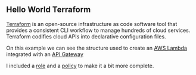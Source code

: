 ## Hello World Terraform

[Terraform](https://www.terraform.io/) is an open-source infrastructure as code software tool that provides a consistent CLI workflow to manage hundreds of cloud services. Terraform codifies cloud APIs into declarative configuration files.

On this example we can see the structure used to create an [AWS Lambda](https://aws.amazon.com/lambda/) integrated with an [API Gateway](https://aws.amazon.com/api-gateway/)

I included a [role](https://docs.aws.amazon.com/IAM/latest/UserGuide/id_roles.html) and a [policy](https://docs.aws.amazon.com/IAM/latest/UserGuide/access_policies_identity-vs-resource.html) to make it a bit more complete.
